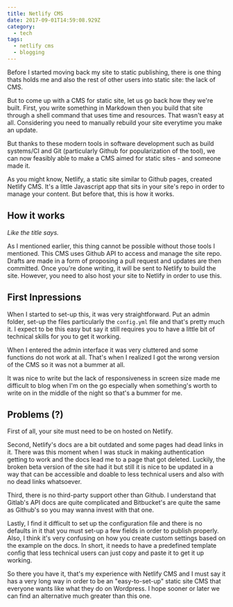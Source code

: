 ```yaml
---
title: Netlify CMS
date: 2017-09-01T14:59:08.929Z
category:
  - tech
tags:
  - netlify cms
  - blogging
---
```

Before I started moving back my site to static publishing, there is one thing thats holds me and also the rest of other users into static site: the lack of CMS.

But to come up with a CMS for static site, let us go back how they we're built. First, you write something in Markdown then you build that site through a shell command that uses time and resources. That wasn't easy at all. Considering you need to manually rebuild your site everytime you make an update. 

But thanks to these modern tools in software development such as build systems/CI and Git (particularly Github for popularization of the tool), we can now feasibly able to make a CMS aimed for static sites - and someone made it.

As you might know, Netlify, a static site similar to Github pages, created Netlify CMS. It's a little Javascript app that sits in your site's repo in order to manage your content. But before that, this is how it works.

## How it works
_Like the title says._

As I mentioned earlier, this thing cannot be possible without those tools I mentioned.  This CMS uses Github  API to access and manage the site repo.  Drafts are made in a form of proposing a pull request and updates are then committed. Once you're done writing, it will be sent to Netlify to build the site. However, you need to also host your site to Netlify in order to use this.

## First Inpressions
When I started to set-up this, it was very straightforward. Put an admin folder, set-up the files particularly the `config.yml` file and that's pretty much it. I expect to be this easy but say it still requires you to have a little bit of technical skills for you to get it working.

When I entered the admin interface it was very cluttered and some functions do not work at all. That's when I realized I got the wrong version of the CMS so it was not a bummer at all.

It was nice to write but the lack of responsiveness in screen size made me difficult to blog when I'm on the go  especially when something's worth to write on in  the middle of the night so that's a bummer for me. 

## Problems (?)

First of all, your site must need to be on hosted on Netlify. 

Second, Netlify's docs are  a bit outdated and some pages had dead links in it. There was this moment when I was stuck in making authentication getting to work and the docs lead me to a page that got deleted. Luckily, the broken beta version of the site had it but still it is nice to be updated in a way that can be accessible and doable to less technical users and also with no dead links whatsoever.

Third, there is no third-party support other than Github. I understand that Gitlab's API docs are quite complicated and Bitbucket's are quite the same as Github's so you may wanna invest with that one.

Lastly, I find it difficult to set up the configuration file and there is no defaults in it that you must set-up a few fields in order to publish properly. Also, I think it's very confusing on how you create custom settings based on the example on the docs. In short, it needs to have a predefined template config that less technical users can just copy and paste it to get it up working.

So there you have it, that's my experience with Netlify CMS and I must say it has a very long way in order to be an "easy-to-set-up" static site CMS that everyone wants like what they do on Wordpress. I hope sooner or later we can find an alternative much greater than this one.  
